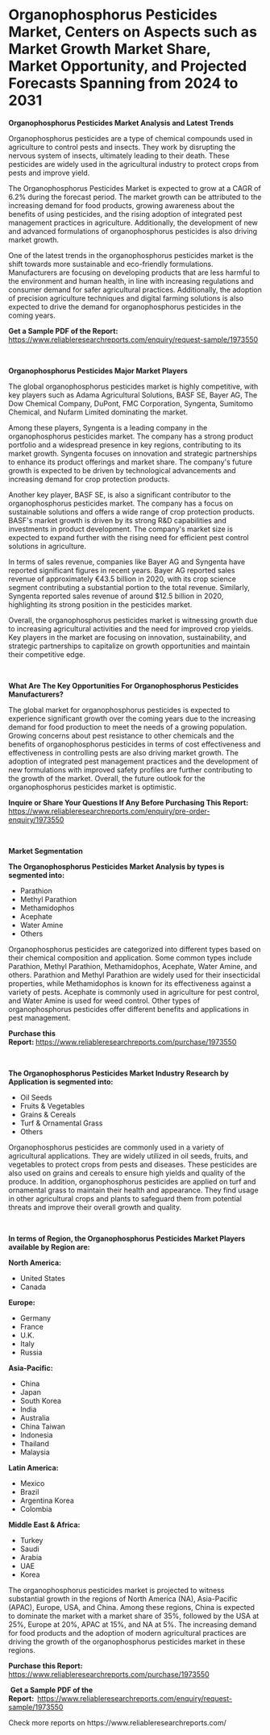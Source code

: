 <p><h1>Organophosphorus Pesticides Market, Centers on Aspects such as Market Growth Market Share, Market Opportunity, and Projected Forecasts Spanning from 2024 to 2031</h1></p><p><strong>Organophosphorus Pesticides Market Analysis and Latest Trends</strong></p>
<p><p>Organophosphorus pesticides are a type of chemical compounds used in agriculture to control pests and insects. They work by disrupting the nervous system of insects, ultimately leading to their death. These pesticides are widely used in the agricultural industry to protect crops from pests and improve yield.</p><p>The Organophosphorus Pesticides Market is expected to grow at a CAGR of 6.2% during the forecast period. The market growth can be attributed to the increasing demand for food products, growing awareness about the benefits of using pesticides, and the rising adoption of integrated pest management practices in agriculture. Additionally, the development of new and advanced formulations of organophosphorus pesticides is also driving market growth.</p><p>One of the latest trends in the organophosphorus pesticides market is the shift towards more sustainable and eco-friendly formulations. Manufacturers are focusing on developing products that are less harmful to the environment and human health, in line with increasing regulations and consumer demand for safer agricultural practices. Additionally, the adoption of precision agriculture techniques and digital farming solutions is also expected to drive the demand for organophosphorus pesticides in the coming years.</p></p>
<p><strong>Get a Sample PDF of the Report:&nbsp;</strong> <a href="https://www.reliableresearchreports.com/enquiry/request-sample/1973550">https://www.reliableresearchreports.com/enquiry/request-sample/1973550</a></p>
<p>&nbsp;</p>
<p><strong>Organophosphorus Pesticides Major Market Players</strong></p>
<p><p>The global organophosphorus pesticides market is highly competitive, with key players such as Adama Agricultural Solutions, BASF SE, Bayer AG, The Dow Chemical Company, DuPont, FMC Corporation, Syngenta, Sumitomo Chemical, and Nufarm Limited dominating the market.</p><p>Among these players, Syngenta is a leading company in the organophosphorus pesticides market. The company has a strong product portfolio and a widespread presence in key regions, contributing to its market growth. Syngenta focuses on innovation and strategic partnerships to enhance its product offerings and market share. The company's future growth is expected to be driven by technological advancements and increasing demand for crop protection products.</p><p>Another key player, BASF SE, is also a significant contributor to the organophosphorus pesticides market. The company has a focus on sustainable solutions and offers a wide range of crop protection products. BASF's market growth is driven by its strong R&D capabilities and investments in product development. The company's market size is expected to expand further with the rising need for efficient pest control solutions in agriculture.</p><p>In terms of sales revenue, companies like Bayer AG and Syngenta have reported significant figures in recent years. Bayer AG reported sales revenue of approximately €43.5 billion in 2020, with its crop science segment contributing a substantial portion to the total revenue. Similarly, Syngenta reported sales revenue of around $12.5 billion in 2020, highlighting its strong position in the pesticides market.</p><p>Overall, the organophosphorus pesticides market is witnessing growth due to increasing agricultural activities and the need for improved crop yields. Key players in the market are focusing on innovation, sustainability, and strategic partnerships to capitalize on growth opportunities and maintain their competitive edge.</p></p>
<p>&nbsp;</p>
<p><strong>What Are The Key Opportunities For Organophosphorus Pesticides Manufacturers?</strong></p>
<p><p>The global market for organophosphorus pesticides is expected to experience significant growth over the coming years due to the increasing demand for food production to meet the needs of a growing population. Growing concerns about pest resistance to other chemicals and the benefits of organophosphorus pesticides in terms of cost effectiveness and effectiveness in controlling pests are also driving market growth. The adoption of integrated pest management practices and the development of new formulations with improved safety profiles are further contributing to the growth of the market. Overall, the future outlook for the organophosphorus pesticides market is optimistic.</p></p>
<p><strong>Inquire or Share Your Questions If Any Before Purchasing This Report:</strong> <a href="https://www.reliableresearchreports.com/enquiry/pre-order-enquiry/1973550">https://www.reliableresearchreports.com/enquiry/pre-order-enquiry/1973550</a></p>
<p>&nbsp;</p>
<p><strong>Market Segmentation</strong></p>
<p><strong>The Organophosphorus Pesticides Market Analysis by types is segmented into:</strong></p>
<p><ul><li>Parathion</li><li>Methyl Parathion</li><li>Methamidophos</li><li>Acephate</li><li>Water Amine</li><li>Others</li></ul></p>
<p><p>Organophosphorus pesticides are categorized into different types based on their chemical composition and application. Some common types include Parathion, Methyl Parathion, Methamidophos, Acephate, Water Amine, and others. Parathion and Methyl Parathion are widely used for their insecticidal properties, while Methamidophos is known for its effectiveness against a variety of pests. Acephate is commonly used in agriculture for pest control, and Water Amine is used for weed control. Other types of organophosphorus pesticides offer different benefits and applications in pest management.</p></p>
<p><strong>Purchase this Report:&nbsp;</strong><a href="https://www.reliableresearchreports.com/purchase/1973550">https://www.reliableresearchreports.com/purchase/1973550</a></p>
<p>&nbsp;</p>
<p><strong>The Organophosphorus Pesticides Market Industry Research by Application is segmented into:</strong></p>
<p><ul><li>Oil Seeds</li><li>Fruits & Vegetables</li><li>Grains & Cereals</li><li>Turf & Ornamental Grass</li><li>Others</li></ul></p>
<p><p>Organophosphorus pesticides are commonly used in a variety of agricultural applications. They are widely utilized in oil seeds, fruits, and vegetables to protect crops from pests and diseases. These pesticides are also used on grains and cereals to ensure high yields and quality of the produce. In addition, organophosphorus pesticides are applied on turf and ornamental grass to maintain their health and appearance. They find usage in other agricultural crops and plants to safeguard them from potential threats and improve their overall growth and quality.</p></p>
<p>&nbsp;</p>
<p><strong>In terms of Region, the Organophosphorus Pesticides Market Players available by Region are:</strong></p>
<p>
    <p> <strong> North America: </strong>
        <ul>
            <li>United States</li>
            <li>Canada</li>
        </ul>
        </p> 
    <p> <strong> Europe: </strong>
        <ul>
            <li>Germany</li>
            <li>France</li>
            <li>U.K.</li>
            <li>Italy</li>
            <li>Russia</li>
        </ul>
        </p> 
    <p> <strong> Asia-Pacific: </strong>
        <ul>
            <li>China</li>
            <li>Japan</li>
            <li>South Korea</li>
            <li>India</li>
            <li>Australia</li>
            <li>China Taiwan</li>
            <li>Indonesia</li>
            <li>Thailand</li>
            <li>Malaysia</li>
        </ul>
        </p> 
    <p> <strong> Latin America: </strong>
        <ul>
            <li>Mexico</li>
            <li>Brazil</li>
            <li>Argentina Korea</li>
            <li>Colombia</li>
        </ul>
        </p> 
    <p> <strong> Middle East & Africa: </strong>
        <ul>
            <li>Turkey</li>
            <li>Saudi</li>
            <li>Arabia</li>
            <li>UAE</li>
            <li>Korea</li>
        </ul>
    </p>
    </p>
<p><p>The organophosphorus pesticides market is projected to witness substantial growth in the regions of North America (NA), Asia-Pacific (APAC), Europe, USA, and China. Among these regions, China is expected to dominate the market with a market share of 35%, followed by the USA at 25%, Europe at 20%, APAC at 15%, and NA at 5%. The increasing demand for food products and the adoption of modern agricultural practices are driving the growth of the organophosphorus pesticides market in these regions.</p></p>
<p><strong>Purchase this Report: </strong><a href="https://www.reliableresearchreports.com/purchase/1973550">https://www.reliableresearchreports.com/purchase/1973550</a></p>
<p>&nbsp;<strong>Get a Sample PDF of the Report:&nbsp;&nbsp;</strong><a href="https://www.reliableresearchreports.com/enquiry/request-sample/1973550">https://www.reliableresearchreports.com/enquiry/request-sample/1973550</a></p>
<p><strong></strong></p>
<p>Check more reports on https://www.reliableresearchreports.com/</p>